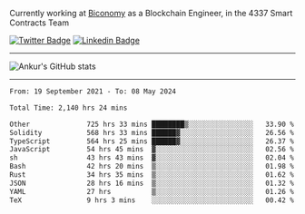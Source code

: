 Currently working at [Biconomy](https://biconomy.io/) as a Blockchain Engineer, in the 4337 Smart Contracts Team

 [![Twitter Badge](https://img.shields.io/badge/-@ankurdubey521-1ca0f1?style=flat-square&labelColor=1ca0f1&logo=twitter&logoColor=white&link=https://twitter.com/ankurdubey521)](https://twitter.com/ankurdubey521) [![Linkedin Badge](https://img.shields.io/badge/-ankurdubey521-blue?style=flat-square&logo=Linkedin&logoColor=white&link=https://www.linkedin.com/in/ankurdubey521/)](https://www.linkedin.com/in/ankurdubey521/)

<hr/>

![Ankur's GitHub stats](https://github-readme-stats.vercel.app/api?username=ankurdubey521&count_private=true&theme=radical)

<hr/>

<!--START_SECTION:waka-->

```txt
From: 19 September 2021 - To: 08 May 2024

Total Time: 2,140 hrs 24 mins

Other              725 hrs 33 mins ████████▒░░░░░░░░░░░░░░░░   33.90 %
Solidity           568 hrs 33 mins ██████▓░░░░░░░░░░░░░░░░░░   26.56 %
TypeScript         564 hrs 25 mins ██████▓░░░░░░░░░░░░░░░░░░   26.37 %
JavaScript         54 hrs 45 mins  ▓░░░░░░░░░░░░░░░░░░░░░░░░   02.56 %
sh                 43 hrs 43 mins  ▓░░░░░░░░░░░░░░░░░░░░░░░░   02.04 %
Bash               42 hrs 20 mins  ▒░░░░░░░░░░░░░░░░░░░░░░░░   01.98 %
Rust               34 hrs 35 mins  ▒░░░░░░░░░░░░░░░░░░░░░░░░   01.62 %
JSON               28 hrs 16 mins  ▒░░░░░░░░░░░░░░░░░░░░░░░░   01.32 %
YAML               27 hrs          ▒░░░░░░░░░░░░░░░░░░░░░░░░   01.26 %
TeX                9 hrs 3 mins    ░░░░░░░░░░░░░░░░░░░░░░░░░   00.42 %
```

<!--END_SECTION:waka-->
